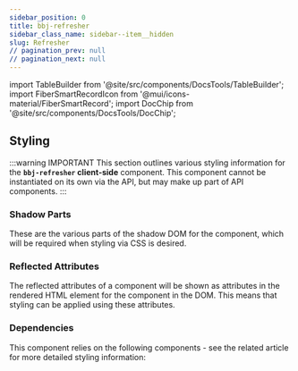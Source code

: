 ```yaml
---
sidebar_position: 0
title: bbj-refresher
sidebar_class_name: sidebar--item__hidden
slug: Refresher
// pagination_prev: null
// pagination_next: null
---
```


import TableBuilder from '@site/src/components/DocsTools/TableBuilder';
import FiberSmartRecordIcon from '@mui/icons-material/FiberSmartRecord';
import DocChip from '@site/src/components/DocsTools/DocChip';

<DocChip tooltipText="This component will render with a shadow DOM, an API built into the browser that facilitates encapsulation." label="Shadow" target="_blank" clickable={false} iconName='shadow' />

<DocChip tooltipText="The name of the web component that will render in the DOM." label="bbj-refresher" clickable={false} iconName='code'/>

## Styling

:::warning IMPORTANT
This section outlines various styling information for the **`bbj-refresher` client-side** component. This component cannot be instantiated on its own via the API, but may make up part of API components.
:::

### Shadow Parts
These are the various parts of the shadow DOM for the component, which will be required when styling via CSS is desired.
<TableBuilder tag='bbj-refresher' table="parts"/>



### Reflected Attributes

  The reflected attributes of a component will be shown as attributes in the rendered HTML element for the component in the DOM. This means that styling can be applied using these attributes.
  
  <TableBuilder tag='bbj-refresher' table="reflects"/>

### Dependencies

  This component relies on the following components - see the related article for more detailed styling information:
  
  <TableBuilder tag='bbj-refresher' table="dependencies"/>

